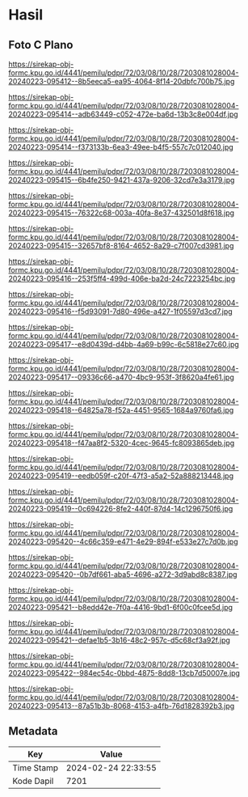 # Hasil

## Foto C Plano

https://sirekap-obj-formc.kpu.go.id/4441/pemilu/pdpr/72/03/08/10/28/7203081028004-20240223-095412--8b5eeca5-ea95-4064-8f14-20dbfc700b75.jpg

https://sirekap-obj-formc.kpu.go.id/4441/pemilu/pdpr/72/03/08/10/28/7203081028004-20240223-095414--adb63449-c052-472e-ba6d-13b3c8e004df.jpg

https://sirekap-obj-formc.kpu.go.id/4441/pemilu/pdpr/72/03/08/10/28/7203081028004-20240223-095414--f373133b-6ea3-49ee-b4f5-557c7c012040.jpg

https://sirekap-obj-formc.kpu.go.id/4441/pemilu/pdpr/72/03/08/10/28/7203081028004-20240223-095415--6b4fe250-9421-437a-9206-32cd7e3a3179.jpg

https://sirekap-obj-formc.kpu.go.id/4441/pemilu/pdpr/72/03/08/10/28/7203081028004-20240223-095415--76322c68-003a-40fa-8e37-432501d8f618.jpg

https://sirekap-obj-formc.kpu.go.id/4441/pemilu/pdpr/72/03/08/10/28/7203081028004-20240223-095415--32657bf8-8164-4652-8a29-c7f007cd3981.jpg

https://sirekap-obj-formc.kpu.go.id/4441/pemilu/pdpr/72/03/08/10/28/7203081028004-20240223-095416--253f5ff4-499d-406e-ba2d-24c7223254bc.jpg

https://sirekap-obj-formc.kpu.go.id/4441/pemilu/pdpr/72/03/08/10/28/7203081028004-20240223-095416--f5d93091-7d80-496e-a427-1f05597d3cd7.jpg

https://sirekap-obj-formc.kpu.go.id/4441/pemilu/pdpr/72/03/08/10/28/7203081028004-20240223-095417--e8d0439d-d4bb-4a69-b99c-6c5818e27c60.jpg

https://sirekap-obj-formc.kpu.go.id/4441/pemilu/pdpr/72/03/08/10/28/7203081028004-20240223-095417--09336c66-a470-4bc9-953f-3f8620a4fe61.jpg

https://sirekap-obj-formc.kpu.go.id/4441/pemilu/pdpr/72/03/08/10/28/7203081028004-20240223-095418--64825a78-f52a-4451-9565-1684a9760fa6.jpg

https://sirekap-obj-formc.kpu.go.id/4441/pemilu/pdpr/72/03/08/10/28/7203081028004-20240223-095418--f47aa8f2-5320-4cec-9645-fc8093865deb.jpg

https://sirekap-obj-formc.kpu.go.id/4441/pemilu/pdpr/72/03/08/10/28/7203081028004-20240223-095419--eedb059f-c20f-47f3-a5a2-52a888213448.jpg

https://sirekap-obj-formc.kpu.go.id/4441/pemilu/pdpr/72/03/08/10/28/7203081028004-20240223-095419--0c694226-8fe2-440f-87d4-14c1296750f6.jpg

https://sirekap-obj-formc.kpu.go.id/4441/pemilu/pdpr/72/03/08/10/28/7203081028004-20240223-095420--4c66c359-e471-4e29-894f-e533e27c7d0b.jpg

https://sirekap-obj-formc.kpu.go.id/4441/pemilu/pdpr/72/03/08/10/28/7203081028004-20240223-095420--0b7df661-aba5-4696-a272-3d9abd8c8387.jpg

https://sirekap-obj-formc.kpu.go.id/4441/pemilu/pdpr/72/03/08/10/28/7203081028004-20240223-095421--b8edd42e-7f0a-4416-9bd1-6f00c0fcee5d.jpg

https://sirekap-obj-formc.kpu.go.id/4441/pemilu/pdpr/72/03/08/10/28/7203081028004-20240223-095421--defae1b5-3b16-48c2-957c-d5c68cf3a92f.jpg

https://sirekap-obj-formc.kpu.go.id/4441/pemilu/pdpr/72/03/08/10/28/7203081028004-20240223-095422--984ec54c-0bbd-4875-8dd8-13cb7d50007e.jpg

https://sirekap-obj-formc.kpu.go.id/4441/pemilu/pdpr/72/03/08/10/28/7203081028004-20240223-095413--87a51b3b-8068-4153-a4fb-76d1828392b3.jpg


## Metadata

| Key        | Value               |
| ---------- | ------------------- |
| Time Stamp | 2024-02-24 22:33:55 |
| Kode Dapil | 7201                |



